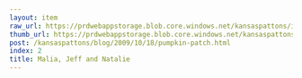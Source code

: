 ```yaml
---
layout: item
raw_url: https://prdwebappstorage.blob.core.windows.net/kansaspattons/images/gallery-2009-10-18/img58393.jpg
thumb_url: https://prdwebappstorage.blob.core.windows.net/kansaspattons/images/gallery-2009-10-18/thumb_img58393.jpg
post: /kansaspattons/blog/2009/10/18/pumpkin-patch.html
index: 2
title: Malia, Jeff and Natalie
---
```

